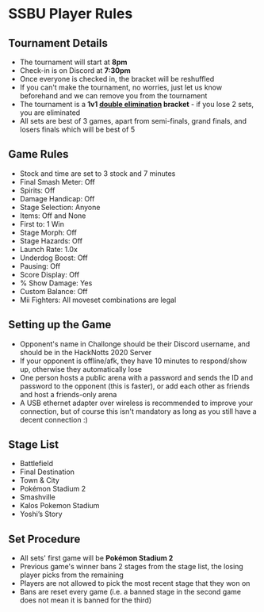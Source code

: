 # SSBU Player Rules

## Tournament Details

- The tournament will start at **8pm** 
- Check-in is on Discord at **7:30pm**
- Once everyone is checked in, the bracket will be reshuffled 
- If you can't make the tournament, no worries, just let us know beforehand and we can remove you from the tournament 
- The tournament is a **1v1 [double elimination](https://en.wikipedia.org/wiki/Double-elimination_tournament) bracket** - if you lose 2 sets, you are eliminated
- All sets are best of 3 games, apart from semi-finals, grand finals, and losers finals which will be best of 5

## Game Rules
- Stock and time are set to 3 stock and 7 minutes
- Final Smash Meter: Off
- Spirits: Off
- Damage Handicap: Off
- Stage Selection: Anyone
- Items: Off and None
- First to: 1 Win
- Stage Morph: Off
- Stage Hazards: Off
- Launch Rate: 1.0x
- Underdog Boost: Off
- Pausing: Off
- Score Display: Off
- % Show Damage: Yes
- Custom Balance: Off
- Mii Fighters: All moveset combinations are legal

## Setting up the Game
- Opponent's name in Challonge should be their Discord username, and should be in the HackNotts 2020 Server 
- If your opponent is offline/afk, they have 10 minutes to respond/show up, otherwise they automatically lose
- One person hosts a public arena with a password and sends the ID and password to the opponent (this is faster), or add each other as friends and host a friends-only arena
- A USB ethernet adapter over wireless is recommended to improve your connection, but of course this isn't mandatory as long as you still have a decent connection :) 
 
## Stage List
- Battlefield
- Final Destination
- Town & City
- Pokémon Stadium 2
- Smashville
- Kalos Pokemon Stadium
- Yoshi’s Story

## Set Procedure
- All sets' first game will be **Pokémon Stadium 2**
- Previous game's winner bans 2 stages from the stage list, the losing player picks from the remaining
- Players are not allowed to pick the most recent stage that they won on
- Bans are reset every game (i.e. a banned stage in the second game does not mean it is banned for the third)

